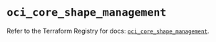 # `oci_core_shape_management`

Refer to the Terraform Registry for docs: [`oci_core_shape_management`](https://registry.terraform.io/providers/oracle/oci/7.19.0/docs/resources/core_shape_management).
